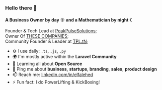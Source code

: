 ### Hello there 👋

#### A Business Owner by day ☼ and a Mathematician by night ☾

Founder & Tech Lead at [PeakPulseSolutions](https://linkedin.com/company/peakpulsesol/);<br>
Owner Of [THESE COMPANIES](https://mohamedelfaleh.com/companies-projects/);<br>
Community Founder & Leader at [TPL.tN](https://linktr.ee/tpl.tn);<br>

- ⚙️ I use daily: `.ts`, `.js`, `.py`
- 🌍 I'm mostly active within the **Laravel Community**
- 🌱 Learning all about **Open Source**
- 💬 Ping me about **business**, **startups**, **branding**, **sales**, **product design**
- 📫 Reach me: [linkedin.com/in/elfalehed](https://linkedin.com/in/elfalehed)
- ⚡️ Fun fact: I do PowerLifting & KickBoxing! 
